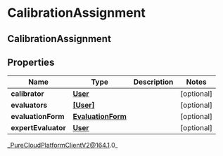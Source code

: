 # CalibrationAssignment

## CalibrationAssignment

## Properties

|Name | Type | Description | Notes|
|------------ | ------------- | ------------- | -------------|
| **calibrator** | [**User**](User) |  | [optional] |
| **evaluators** | [**[User]**]([User]) |  | [optional] |
| **evaluationForm** | [**EvaluationForm**](EvaluationForm) |  | [optional] |
| **expertEvaluator** | [**User**](User) |  | [optional] |



_PureCloudPlatformClientV2@164.1.0_
